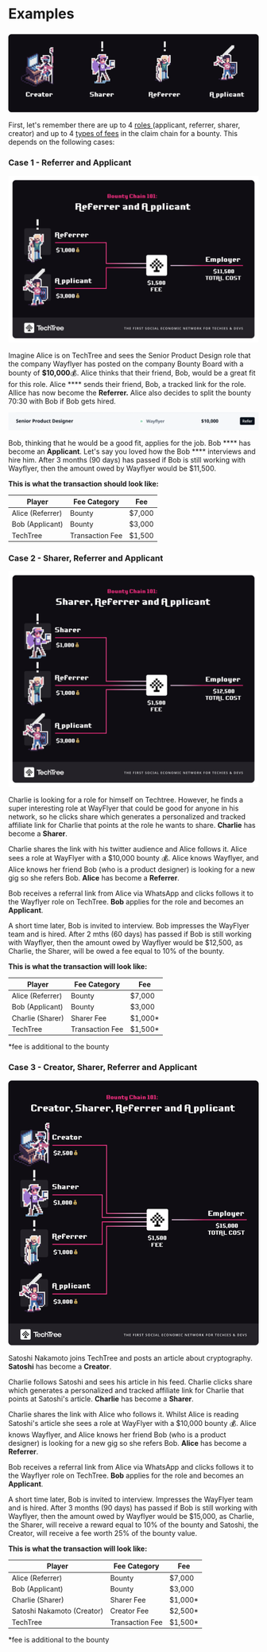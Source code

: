 # Examples

![Learn more about each of these roles here](<../.gitbook/assets/Characters of TechTree (1).png>)

First, let's remember there are up to 4 [roles ](../roles-at-techtree/)(applicant, referrer, sharer, creator) and up to 4 [types of fees](pricing.md) in the claim chain for a bounty. This depends on the following cases:

### **Case 1 - Referrer and Applicant**

![](../.gitbook/assets/Case1Company.png)

Imagine Alice is on TechTree and sees the Senior Product Design role that the company Wayflyer has posted on the company Bounty Board with a bounty of **$10,000**💰.  Alice thinks that their friend, Bob, would be a great fit for this role. Alice **** sends their friend, Bob, a tracked link for the role. Allice has now become the **Referrer.** Alice also decides to split the bounty 70:30 with Bob if Bob gets hired.

![](<../.gitbook/assets/Screenshot 2022-01-07 at 11.52.25.png>)

Bob, thinking that he would be a good fit, applies for the job. Bob **** has become an **Applicant**. Let's say you loved how the Bob **** interviews and hire him. After 3 months (90 days) has passed if Bob is still working with Wayflyer, then the amount owed by Wayflyer would be $11,500.

**This is what the transaction should look like:**

| Player           | Fee Category    | Fee    |
| ---------------- | --------------- | ------ |
| Alice (Referrer) | Bounty          | $7,000 |
| Bob (Applicant)  | Bounty          | $3,000 |
| TechTree         | Transaction Fee | $1,500 |



### **Case 2 - Sharer, Referrer and Applicant**

![](../.gitbook/assets/Case2Company.png)

Charlie is looking for a role for himself on Techtree. However, he finds a super interesting role at WayFlyer that could be good for anyone in his network, so he clicks share which generates a personalized and tracked affiliate link for Charlie that points at the role he wants to share. **Charlie** has become a **Sharer**.

Charlie shares the link with his twitter audience and Alice follows it. Alice sees a role at WayFlyer with a $10,000 bounty 💰. Alice knows Wayflyer, and Alice knows her friend Bob (who is a product designer) is looking for a new gig so she refers Bob. **Alice** has become a **Referrer**.&#x20;

Bob receives a referral link from Alice via WhatsApp and clicks follows it to the Wayflyer role on TechTree. **Bob** applies for the role and becomes an **Applicant**.

A short time later, Bob is invited to interview. Bob impresses the WayFlyer team and is hired. After 2 mths (60 days) has passed if Bob is still working with Wayflyer, then the amount owed by Wayflyer would be $12,500, as Charlie, the Sharer, will be owed a fee equal to 10% of the bounty.

**This is what the transaction will look like:**

| Player           | Fee Category    | Fee      |
| ---------------- | --------------- | -------- |
| Alice (Referrer) | Bounty          | $7,000   |
| Bob (Applicant)  | Bounty          | $3,000   |
| Charlie (Sharer) | Sharer Fee      | $1,000\* |
| TechTree         | Transaction Fee | $1,500\* |

\*fee is additional to the bounty

### **Case 3 - Creator, Sharer, Referrer and Applicant**

![](../.gitbook/assets/Case3Company.png)

Satoshi Nakamoto joins TechTree and posts an article about cryptography. **Satoshi** has become a **Creator**.

Charlie follows Satoshi and sees his article in his feed. Charlie clicks share which generates a personalized and tracked affiliate link for Charlie that points at Satoshi's article. **Charlie** has become a **Sharer**.

Charlie shares the link with Alice who follows it. Whilst Alice is reading Satoshi's article she sees a role at WayFlyer with a $10,000 bounty 💰. Alice knows Wayflyer, and Alice knows her friend Bob (who is a product designer) is looking for a new gig so she refers Bob. **Alice** has become a **Referrer**.&#x20;

Bob receives a referral link from Alice via WhatsApp and clicks follows it to the Wayflyer role on TechTree. **Bob** applies for the role and becomes an **Applicant**.

A short time later, Bob is invited to interview. Impresses the WayFlyer team and is hired. After 3 months (90 days) has passed if Bob is still working with Wayflyer, then the amount owed by Wayflyer would be $15,000, as Charlie, the Sharer, will receive a reward equal to 10% of the bounty and Satoshi, the Creator, will receive a fee worth 25% of the bounty value.

**This is what the transaction will look like:**

| Player                     | Fee Category    | Fee      |
| -------------------------- | --------------- | -------- |
| Alice (Referrer)           | Bounty          | $7,000   |
| Bob (Applicant)            | Bounty          | $3,000   |
| Charlie (Sharer)           | Sharer Fee      | $1,000\* |
| Satoshi Nakamoto (Creator) | Creator Fee     | $2,500\* |
| TechTree                   | Transaction Fee | $1,500\* |

\*fee is additional to the bounty
